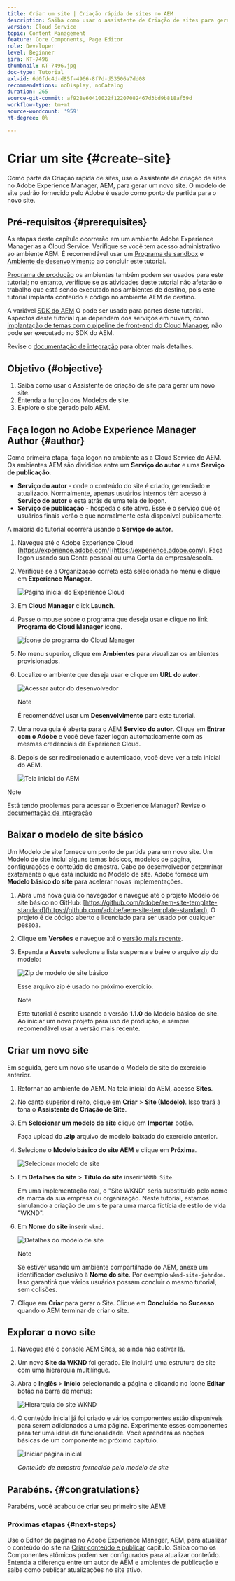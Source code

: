 ```yaml
---
title: Criar um site | Criação rápida de sites no AEM
description: Saiba como usar o assistente de Criação de sites para gerar um novo site. O modelo de site padrão fornecido pelo Adobe é um ponto de partida para o novo site.
version: Cloud Service
topic: Content Management
feature: Core Components, Page Editor
role: Developer
level: Beginner
jira: KT-7496
thumbnail: KT-7496.jpg
doc-type: Tutorial
exl-id: 6d0fdc4d-d85f-4966-8f7d-d53506a7dd08
recommendations: noDisplay, noCatalog
duration: 265
source-git-commit: af928e60410022f12207082467d3bd9b818af59d
workflow-type: tm+mt
source-wordcount: '959'
ht-degree: 0%

---
```


# Criar um site {#create-site}

Como parte da Criação rápida de sites, use o Assistente de criação de sites no Adobe Experience Manager, AEM, para gerar um novo site. O modelo de site padrão fornecido pelo Adobe é usado como ponto de partida para o novo site.

## Pré-requisitos {#prerequisites}

As etapas deste capítulo ocorrerão em um ambiente Adobe Experience Manager as a Cloud Service. Verifique se você tem acesso administrativo ao ambiente AEM. É recomendável usar um [Programa de sandbox](https://experienceleague.adobe.com/docs/experience-manager-cloud-service/onboarding/getting-access/sandbox-programs/introduction-sandbox-programs.html) e [Ambiente de desenvolvimento](https://experienceleague.adobe.com/docs/experience-manager-cloud-service/implementing/using-cloud-manager/manage-environments.html) ao concluir este tutorial.

[Programa de produção](https://experienceleague.adobe.com/docs/experience-manager-cloud-service/content/implementing/using-cloud-manager/programs/introduction-production-programs.html) os ambientes também podem ser usados para este tutorial; no entanto, verifique se as atividades deste tutorial não afetarão o trabalho que está sendo executado nos ambientes de destino, pois este tutorial implanta conteúdo e código no ambiente AEM de destino.

A variável [SDK do AEM](https://experienceleague.adobe.com/docs/experience-manager-learn/cloud-service/local-development-environment-set-up/aem-runtime.html) O pode ser usado para partes deste tutorial. Aspectos deste tutorial que dependem dos serviços em nuvem, como [implantação de temas com o pipeline de front-end do Cloud Manager](https://experienceleague.adobe.com/docs/experience-manager-learn/getting-started-wknd-tutorial-develop/site-template/theming.html), não pode ser executado no SDK do AEM.

Revise o [documentação de integração](https://experienceleague.adobe.com/docs/experience-manager-cloud-service/onboarding/home.html) para obter mais detalhes.

## Objetivo {#objective}

1. Saiba como usar o Assistente de criação de site para gerar um novo site.
1. Entenda a função dos Modelos de site.
1. Explore o site gerado pelo AEM.

## Faça logon no Adobe Experience Manager Author {#author}

Como primeira etapa, faça logon no ambiente as a Cloud Service do AEM. Os ambientes AEM são divididos entre um **Serviço do autor** e uma **Serviço de publicação**.

* **Serviço do autor** - onde o conteúdo do site é criado, gerenciado e atualizado. Normalmente, apenas usuários internos têm acesso à **Serviço do autor** e está atrás de uma tela de logon.
* **Serviço de publicação** - hospeda o site ativo. Esse é o serviço que os usuários finais verão e que normalmente está disponível publicamente.

A maioria do tutorial ocorrerá usando o **Serviço do autor**.

1. Navegue até o Adobe Experience Cloud [https://experience.adobe.com/](https://experience.adobe.com/). Faça logon usando sua Conta pessoal ou uma Conta da empresa/escola.
1. Verifique se a Organização correta está selecionada no menu e clique em **Experience Manager**.

   ![Página inicial do Experience Cloud](assets/create-site/experience-cloud-home-screen.png)

1. Em **Cloud Manager** click **Launch**.
1. Passe o mouse sobre o programa que deseja usar e clique no link **Programa do Cloud Manager** ícone.

   ![Ícone do programa do Cloud Manager](assets/create-site/cloud-manager-program-icon.png)

1. No menu superior, clique em **Ambientes** para visualizar os ambientes provisionados.

1. Localize o ambiente que deseja usar e clique em **URL do autor**.

   ![Acessar autor do desenvolvedor](assets/create-site/access-dev-environment.png)

   >[!NOTE]
   >
   >É recomendável usar um **Desenvolvimento** para este tutorial.

1. Uma nova guia é aberta para o AEM **Serviço do autor**. Clique em **Entrar com o Adobe** e você deve fazer logon automaticamente com as mesmas credenciais de Experience Cloud.

1. Depois de ser redirecionado e autenticado, você deve ver a tela inicial do AEM.

   ![Tela inicial do AEM](assets/create-site/aem-start-screen.png)

>[!NOTE]
>
> Está tendo problemas para acessar o Experience Manager? Revise o [documentação de integração](https://experienceleague.adobe.com/docs/experience-manager-cloud-service/onboarding/home.html)

## Baixar o modelo de site básico

Um Modelo de site fornece um ponto de partida para um novo site. Um Modelo de site inclui alguns temas básicos, modelos de página, configurações e conteúdo de amostra. Cabe ao desenvolvedor determinar exatamente o que está incluído no Modelo de site. Adobe fornece um **Modelo básico do site** para acelerar novas implementações.

1. Abra uma nova guia do navegador e navegue até o projeto Modelo de site básico no GitHub: [https://github.com/adobe/aem-site-template-standard](https://github.com/adobe/aem-site-template-standard). O projeto é de código aberto e licenciado para ser usado por qualquer pessoa.
1. Clique em **Versões** e navegue até o [versão mais recente](https://github.com/adobe/aem-site-template-standard/releases/latest).
1. Expanda a **Assets** selecione a lista suspensa e baixe o arquivo zip do modelo:

   ![Zip de modelo de site básico](assets/create-site/template-basic-zip-file.png)

   Esse arquivo zip é usado no próximo exercício.

   >[!NOTE]
   >
   > Este tutorial é escrito usando a versão **1.1.0** do Modelo básico de site. Ao iniciar um novo projeto para uso de produção, é sempre recomendável usar a versão mais recente.

## Criar um novo site

Em seguida, gere um novo site usando o Modelo de site do exercício anterior.

1. Retornar ao ambiente do AEM. Na tela inicial do AEM, acesse **Sites**.
1. No canto superior direito, clique em **Criar** > **Site (Modelo)**. Isso trará à tona o **Assistente de Criação de Site**.
1. Em **Selecionar um modelo de site** clique em **Importar** botão.

   Faça upload do **.zip** arquivo de modelo baixado do exercício anterior.

1. Selecione o **Modelo básico do site AEM** e clique em **Próxima**.

   ![Selecionar modelo de site](assets/create-site/select-site-template.png)

1. Em **Detalhes do site** > **Título do site** inserir `WKND Site`.

   Em uma implementação real, o &quot;Site WKND&quot; seria substituído pelo nome da marca da sua empresa ou organização. Neste tutorial, estamos simulando a criação de um site para uma marca fictícia de estilo de vida &quot;WKND&quot;.

1. Em **Nome do site** inserir `wknd`.

   ![Detalhes do modelo de site](assets/create-site/site-template-details.png)

   >[!NOTE]
   >
   > Se estiver usando um ambiente compartilhado do AEM, anexe um identificador exclusivo à **Nome do site**. Por exemplo `wknd-site-johndoe`. Isso garantirá que vários usuários possam concluir o mesmo tutorial, sem colisões.

1. Clique em **Criar** para gerar o Site. Clique em **Concluído** no **Sucesso** quando o AEM terminar de criar o site.

## Explorar o novo site

1. Navegue até o console AEM Sites, se ainda não estiver lá.
1. Um novo **Site da WKND** foi gerado. Ele incluirá uma estrutura de site com uma hierarquia multilíngue.
1. Abra o **Inglês** > **Início** selecionando a página e clicando no ícone **Editar** botão na barra de menus:

   ![Hierarquia do site WKND](assets/create-site/wknd-site-starter-hierarchy.png)

1. O conteúdo inicial já foi criado e vários componentes estão disponíveis para serem adicionados a uma página. Experimente esses componentes para ter uma ideia da funcionalidade. Você aprenderá as noções básicas de um componente no próximo capítulo.

   ![Iniciar página inicial](assets/create-site/start-home-page.png)

   *Conteúdo de amostra fornecido pelo modelo de site*

## Parabéns. {#congratulations}

Parabéns, você acabou de criar seu primeiro site AEM!

### Próximas etapas {#next-steps}

Use o Editor de páginas no Adobe Experience Manager, AEM, para atualizar o conteúdo do site na [Criar conteúdo e publicar](author-content-publish.md) capítulo. Saiba como os Componentes atômicos podem ser configurados para atualizar conteúdo. Entenda a diferença entre um autor de AEM e ambientes de publicação e saiba como publicar atualizações no site ativo.
